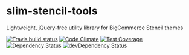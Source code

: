 # slim-stencil-tools

Lightweight, jQuery-free utility library for BigCommerce Stencil themes

[![Travis build status](http://img.shields.io/travis/dwest-teo/slim-stencil-tools.svg?style=flat)](https://travis-ci.org/dwest-teo/slim-stencil-tools)
[![Code Climate](https://codeclimate.com/github/dwest-teo/slim-stencil-tools/badges/gpa.svg)](https://codeclimate.com/github/dwest-teo/slim-stencil-tools)
[![Test Coverage](https://codeclimate.com/github/dwest-teo/slim-stencil-tools/badges/coverage.svg)](https://codeclimate.com/github/dwest-teo/slim-stencil-tools)
[![Dependency Status](https://david-dm.org/dwest-teo/slim-stencil-tools.svg)](https://david-dm.org/dwest-teo/slim-stencil-tools)
[![devDependency Status](https://david-dm.org/dwest-teo/slim-stencil-tools/dev-status.svg)](https://david-dm.org/dwest-teo/slim-stencil-tools#info=devDependencies)
